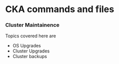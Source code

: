 # CKA commands and files

### Cluster Maintainence

Topics covered here are
- OS Upgrades
- Cluster Upgrades
- Cluster backups